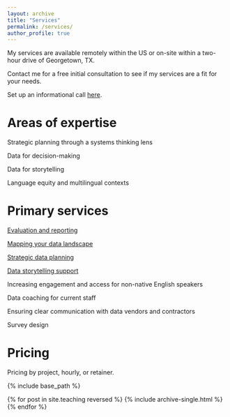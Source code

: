 ```yaml
---
layout: archive
title: "Services"
permalink: /services/
author_profile: true
---
```


My services are available remotely within the US or on-site within a two-hour drive of Georgetown, TX. 

Contact me for a free initial consultation to see if my services are a fit for your needs. 

Set up an informational call [here](https://cal.com/catherinebrockway).

# Areas of expertise

Strategic planning through a systems thinking lens

Data for decision-making

Data for storytelling

Language equity and multilingual contexts

# Primary services

[Evaluation and reporting](https://geoling.github.io/services/evaluation_reporting)

[Mapping your data landscape](https://geoling.github.io/services/datalandscape)

[Strategic data planning](https://geoling.github.io/services/strategicdataplanning)

[Data storytelling support](https://geoling.github.io/services/datastorytelling)

Increasing engagement and access for non-native English speakers

Data coaching for current staff

Ensuring clear communication with data vendors and contractors

Survey design

# Pricing

Pricing by project, hourly, or retainer. 



{% include base_path %}

{% for post in site.teaching reversed %}
  {% include archive-single.html %}
{% endfor %}
